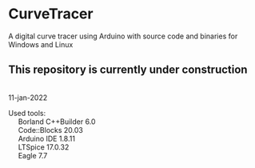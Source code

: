 # CurveTracer
A digital curve tracer using Arduino with source code and binaries for Windows and Linux

__<h2>This repository is currently under construction</h2>__  
11-jan-2022

Used tools:  
&nbsp;&nbsp;&nbsp;&nbsp; Borland C++Builder 6.0  
&nbsp;&nbsp;&nbsp;&nbsp; Code::Blocks 20.03  
&nbsp;&nbsp;&nbsp;&nbsp; Arduino IDE 1.8.11  
&nbsp;&nbsp;&nbsp;&nbsp; LTSpice 17.0.32  
&nbsp;&nbsp;&nbsp;&nbsp; Eagle 7.7  
